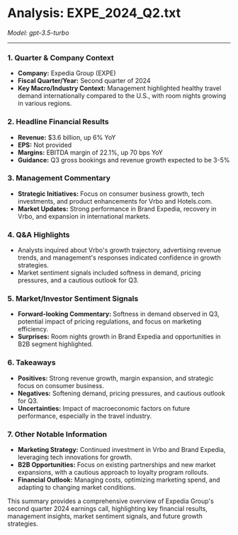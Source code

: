 # Analysis: EXPE_2024_Q2.txt

*Model: gpt-3.5-turbo*

---

### 1. Quarter & Company Context
- **Company:** Expedia Group (EXPE)
- **Fiscal Quarter/Year:** Second quarter of 2024
- **Key Macro/Industry Context:** Management highlighted healthy travel demand internationally compared to the U.S., with room nights growing in various regions.

### 2. Headline Financial Results
- **Revenue:** $3.6 billion, up 6% YoY
- **EPS:** Not provided
- **Margins:** EBITDA margin of 22.1%, up 70 bps YoY
- **Guidance:** Q3 gross bookings and revenue growth expected to be 3-5%

### 3. Management Commentary
- **Strategic Initiatives:** Focus on consumer business growth, tech investments, and product enhancements for Vrbo and Hotels.com.
- **Market Updates:** Strong performance in Brand Expedia, recovery in Vrbo, and expansion in international markets.

### 4. Q&A Highlights
- Analysts inquired about Vrbo's growth trajectory, advertising revenue trends, and management's responses indicated confidence in growth strategies.
- Market sentiment signals included softness in demand, pricing pressures, and a cautious outlook for Q3.

### 5. Market/Investor Sentiment Signals
- **Forward-looking Commentary:** Softness in demand observed in Q3, potential impact of pricing regulations, and focus on marketing efficiency.
- **Surprises:** Room nights growth in Brand Expedia and opportunities in B2B segment highlighted.

### 6. Takeaways
- **Positives:** Strong revenue growth, margin expansion, and strategic focus on consumer business.
- **Negatives:** Softening demand, pricing pressures, and cautious outlook for Q3.
- **Uncertainties:** Impact of macroeconomic factors on future performance, especially in the travel industry.

### 7. Other Notable Information
- **Marketing Strategy:** Continued investment in Vrbo and Brand Expedia, leveraging tech innovations for growth.
- **B2B Opportunities:** Focus on existing partnerships and new market expansions, with a cautious approach to loyalty program rollouts.
- **Financial Outlook:** Managing costs, optimizing marketing spend, and adapting to changing market conditions.

This summary provides a comprehensive overview of Expedia Group's second quarter 2024 earnings call, highlighting key financial results, management insights, market sentiment signals, and future growth strategies.